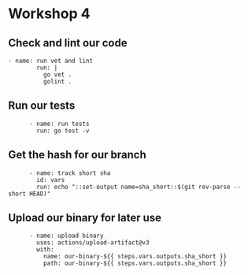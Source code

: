 # Workshop 4

## Check and lint our code
```
- name: run vet and lint
        run: |
          go vet .
          golint .
```
## Run our tests
```
      - name: run tests
        run: go test -v
```
## Get the hash for our branch
```
      - name: track short sha
        id: vars
        run: echo "::set-output name=sha_short::$(git rev-parse --short HEAD)"
```
## Upload our binary for later use
```
      - name: upload binary
        uses: actions/upload-artifact@v3
        with:
          name: our-binary-${{ steps.vars.outputs.sha_short }}
          path: our-binary-${{ steps.vars.outputs.sha_short }}
```

